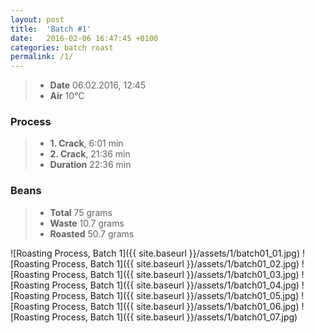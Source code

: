 ```yaml
---
layout: post
title:  'Batch #1'
date:   2016-02-06 16:47:45 +0100
categories: batch roast
permalink: /1/
---
```


> * **Date** 06.02.2016, 12:45
> * **Air** 10°C

### Process
> * **1. Crack**, 6:01 min
> * **2. Crack**, 21:36 min
> * **Duration** <span class="meta-box">22:36 min</span>

### Beans
> * **Total** 75 grams
> * **Waste** 10.7 grams
> * **Roasted** <span class="meta-box">50.7 grams</span>

![Roasting Process, Batch 1]({{ site.baseurl }}/assets/1/batch01_01.jpg)
![Roasting Process, Batch 1]({{ site.baseurl }}/assets/1/batch01_02.jpg)
![Roasting Process, Batch 1]({{ site.baseurl }}/assets/1/batch01_03.jpg)
![Roasting Process, Batch 1]({{ site.baseurl }}/assets/1/batch01_04.jpg)
![Roasting Process, Batch 1]({{ site.baseurl }}/assets/1/batch01_05.jpg)
![Roasting Process, Batch 1]({{ site.baseurl }}/assets/1/batch01_06.jpg)
![Roasting Process, Batch 1]({{ site.baseurl }}/assets/1/batch01_07.jpg)
